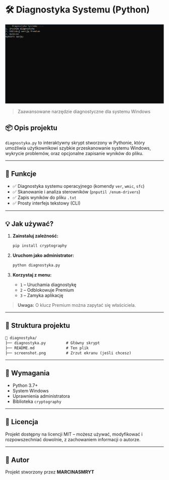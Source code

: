 # 🛠 Diagnostyka Systemu (Python)

![Zrzut ekranu działania aplikacji](screenshot.png)

> Zaawansowane narzędzie diagnostyczne dla systemu Windows

## 📦 Opis projektu

`diagnostyka.py` to interaktywny skrypt stworzony w Pythonie, który umożliwia użytkownikowi szybkie przeskanowanie systemu Windows, wykrycie problemów, oraz opcjonalne zapisanie wyników do pliku.

---

## 🔧 Funkcje

- ✅ Diagnostyka systemu operacyjnego (komendy `ver`, `wmic`, `sfc`)
- ✅ Skanowanie i analiza sterowników (`pnputil /enum-drivers`)
- ✅ Zapis wyników do pliku `.txt`
- ✅ Prosty interfejs tekstowy (CLI)

---

## 💡 Jak używać?

1. **Zainstaluj zależność:**
   ```bash
   pip install cryptography
   ```

2. **Uruchom jako administrator:**
   ```bash
   python diagnostyka.py
   ```

3. **Korzystaj z menu:**
   - `1` – Uruchamia diagnostykę
   - `2` – Odblokowuje Premium
   - `3` – Zamyka aplikację

> **Uwaga:** O klucz Premium można zapytać się właściciela.

---

## 📂 Struktura projektu

```
📁 diagnostyka/
├── diagnostyka.py         # Główny skrypt
├── README.md              # Ten plik
├── screenshot.png         # Zrzut ekranu (jeśli chcesz)
```

---

## 🧪 Wymagania

- Python 3.7+
- System Windows
- Uprawnienia administratora
- Biblioteka `cryptography`

---

## 📃 Licencja

Projekt dostępny na licencji MIT – możesz używać, modyfikować i rozpowszechniać dowolnie, z zachowaniem informacji o autorze.

---

## 👤 Autor

Projekt stworzony przez **MARCINASMRYT**

